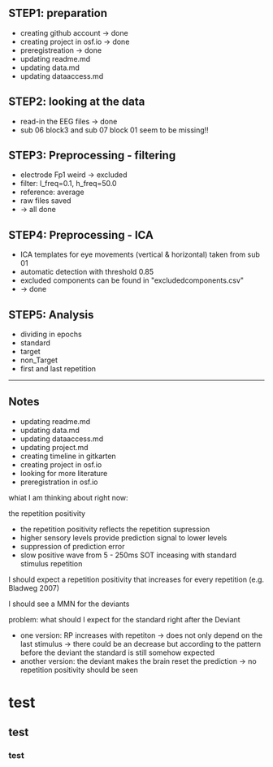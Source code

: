 ## STEP1: preparation
* creating github account -> done
* creating project in osf.io -> done
* preregistreation -> done
* updating readme.md
* updating data.md
* updating dataaccess.md


## STEP2: looking at the data
* read-in the EEG files -> done
* sub 06 block3 and sub 07 block 01 seem to be missing!!

## STEP3: Preprocessing - filtering
* electrode Fp1 weird -> excluded
* filter: l_freq=0.1, h_freq=50.0
* reference: average
* raw files saved 
* -> all done

## STEP4: Preprocessing - ICA
* ICA templates for eye movements (vertical & horizontal) taken from sub 01
* automatic detection with threshold 0.85
* excluded components can be found in "excludedcomponents.csv"
* -> done

## STEP5: Analysis
* dividing in epochs
* standard
* target
* non_Target
* first and last repetition


------------------------------------------------------------------

## Notes
* updating readme.md
* updating data.md
* updating dataaccess.md
* updating project.md
* creating timeline in gitkarten
* creating project in osf.io
* looking for more literature
* preregistration in osf.io




whiat I am thinking about right now:

the repetition positivity 
* the repetition positivity reflects the repetition supression
* higher sensory levels provide prediction signal to lower levels
* suppression of prediction error
* slow positive wave from 5 - 250ms SOT inceasing with standard stimulus repetition

I should expect a repetition positivity that increases for every repetition (e.g. Bladweg 2007)

I should see a MMN for the deviants 

problem: what should I expect for the standard right after the Deviant
* one version: RP increases with repetiton ->  does not only depend on the last stimulus -> there could be an decrease but according to the pattern before the deviant the standard is still somehow expected
* another version: the deviant makes the brain reset the prediction -> no repetition positivity should be seen

# test

## test

### test

